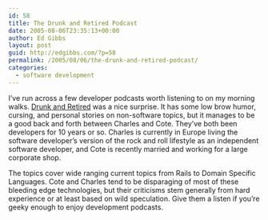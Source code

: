 ```yaml
---
id: 58
title: The Drunk and Retired Podcast
date: 2005-08-06T23:35:13+00:00
author: Ed Gibbs
layout: post
guid: http://edgibbs.com/?p=58
permalink: /2005/08/06/the-drunk-and-retired-podcast/
categories:
  - software development
---
```

I&#8217;ve run across a few developer podcasts worth listening to on my morning walks. [Drunk and Retired](http://www.drunkandretired.com) was a nice surprise. It has some low brow humor, cursing, and personal stories on non-software topics, but it manages to be a good back and forth between Charles and Cote. They&#8217;ve both been developers for 10 years or so. Charles is currently in Europe living the software developer&#8217;s version of the rock and roll lifestyle as an independent software developer, and Cote is recently married and working for a large corporate shop. 

The topics cover wide ranging current topics from Rails to Domain Specific Languages. Cote and Charles tend to be disparaging of most of these bleeding edge technologies, but their criticisms stem generally from hard experience or at least based on wild speculation. Give them a listen if you&#8217;re geeky enough to enjoy development podcasts.